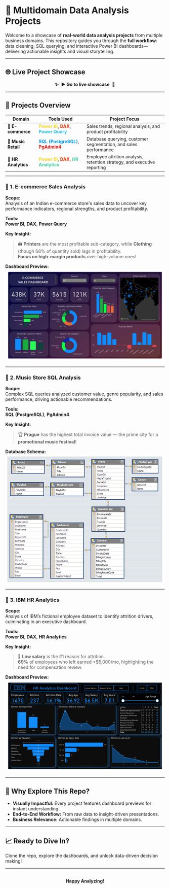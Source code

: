 # 🚀 Multidomain Data Analysis Projects

Welcome to a showcase of **real-world data analysis projects** from multiple business domains. This repository guides you through the **full workflow**: data cleaning, SQL querying, and interactive Power BI dashboards—delivering actionable insights and visual storytelling.

---

## 🌐 Live Project Showcase

<p align="center">
  <a href="https://ayushhhhhhhh.github.io/4_Multidomain-Analytics-Projects/" target="_blank" style="text-decoration:none;">
    <span style="font-size:1em; font-weight:bold; display:inline-flex; align-items:center; gap:8px;">
      <span>✨</span>
      <span>▶️ Go to live showcase</span>
      <span>🚀</span>
    </span>
  </a>
</p>

---

## 📂 Projects Overview

| **Domain**         | **Tools Used**                                                      | **Project Focus**                                                             |
|--------------------|---------------------------------------------------------------------|-------------------------------------------------------------------------------|
| 🛒 **E-commerce**  | <span style="color:#F9D423"><b>Power BI</b></span>, <span style="color:#F83600"><b>DAX</b></span>, <span style="color:#2BC0E4"><b>Power Query</b></span> | Sales trends, regional analysis, and product profitability                    |
| 🎵 **Music Retail**| <span style="color:#0099F7"><b>SQL (PostgreSQL)</b></span>, <span style="color:#F11712"><b>PgAdmin4</b></span>                 | Database querying, customer segmentation, and sales performance               |
| 👥 **HR Analytics**| <span style="color:#F9D423"><b>Power BI</b></span>, <span style="color:#F83600"><b>DAX</b></span>, <span style="color:#43CEA2"><b>HR Analytics</b></span> | Employee attrition analysis, retention strategy, and executive reporting      |

---

### 🛒 **1. E-commerce Sales Analysis**

**Scope:**  
Analysis of an Indian e-commerce store's sales data to uncover key performance indicators, regional strengths, and product profitability.

**Tools:**  
**Power BI**, **DAX**, **Power Query**

**Key Insight:**  
> 🖨️ **Printers** are the most profitable sub-category, while **Clothing** (though 68% of quantity sold) lags in profitability.  
> **Focus on high-margin products** over high-volume ones!

**Dashboard Preview:**  
<img src="1_E_commerce_Store_Analysis/dashboard/E-commerce Sales Dashboard.jpg" alt="E-commerce Dashboard" width="600"/>

---

### 🎵 **2. Music Store SQL Analysis**

**Scope:**  
Complex SQL queries analyzed customer value, genre popularity, and sales performance, driving actionable recommendations.

**Tools:**  
**SQL (PostgreSQL)**, **PgAdmin4**

**Key Insight:**  
> 🏆 **Prague** has the highest total invoice value — the prime city for a **promotional music festival**!

**Database Schema:**  
<img src="2_Music_Store_Analysis(sql)/Schema/MusicDatabaseSchema.png" alt="Music Store Database Schema" width="600"/>

---

### 👥 **3. IBM HR Analytics**

**Scope:**  
Analysis of IBM’s fictional employee dataset to identify attrition drivers, culminating in an executive dashboard.

**Tools:**  
**Power BI**, **DAX**, **HR Analytics**

**Key Insight:**  
> 💸 **Low salary** is the #1 reason for attrition.  
> **69%** of employees who left earned <$5,000/mo, highlighting the need for compensation review.

**Dashboard Preview:**  
<img src="3_IBM_HR_Analytics/dashboard/IBM HR-Analytics Dashboard.jpg" alt="HR Dashboard" width="600"/>

---

## 🌟 Why Explore This Repo?

- **Visually Impactful:** Every project features dashboard previews for instant understanding.
- **End-to-End Workflow:** From raw data to insight-driven presentations.
- **Business Relevance:** Actionable findings in multiple domains.

---

## 📈 Ready to Dive In?
Clone the repo, explore the dashboards, and unlock data-driven decision making!

---

<p align="center">
  <br>
  <b>Happy Analyzing!</b>
</p>
